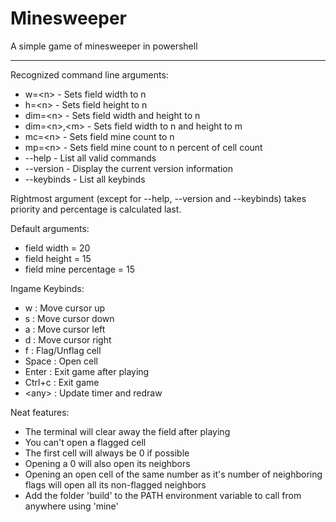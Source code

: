 # Minesweeper
A simple game of minesweeper in powershell

---
Recognized command line arguments:
* w=\<n>        - Sets field width to n
* h=\<n>        - Sets field height to n
* dim=\<n>      - Sets field width and height to n
* dim=\<n>,\<m> - Sets field width to n and height to m
* mc=\<n>       - Sets field mine count to n
* mp=\<n>       - Sets field mine count to n percent of cell count
* --help        - List all valid commands
* --version     - Display the current version information
* --keybinds    - List all keybinds

Rightmost argument (except for --help, --version and --keybinds) takes priority and percentage is calculated last.

Default arguments:
* field width           = 20
* field height          = 15
* field mine percentage = 15

Ingame Keybinds:
* w :      Move cursor up
* s :      Move cursor down
* a :      Move cursor left
* d :      Move cursor right
* f :      Flag/Unflag cell
* Space :  Open cell
* Enter :  Exit game after playing
* Ctrl+c : Exit game
* \<any> : Update timer and redraw

Neat features:
* The terminal will clear away the field after playing
* You can't open a flagged cell
* The first cell will always be 0 if possible
* Opening a 0 will also open its neighbors
* Opening an open cell of the same number as it's number of neighboring flags will open all its non-flagged neighbors
* Add the folder 'build' to the PATH environment variable to call from anywhere using 'mine'
